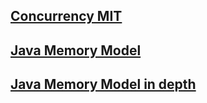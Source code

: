 ## [Concurrency MIT](http://web.mit.edu/6.005/www/fa14/classes/17-concurrency/#:~:text=Concurrency%20means%20multiple%20computations%20are,cores%20on%20a%20single%20chip)
## [Java Memory Model](http://tutorials.jenkov.com/java-concurrency/java-memory-model.html)
## [Java Memory Model in depth](https://www.cs.umd.edu/~pugh/java/memoryModel/jsr-133-faq.html)